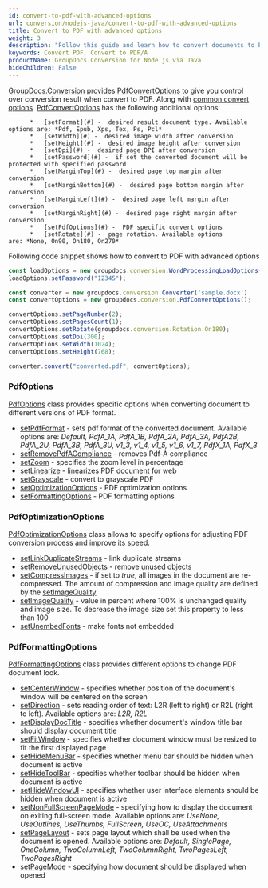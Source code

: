 ```yaml
---
id: convert-to-pdf-with-advanced-options
url: conversion/nodejs-java/convert-to-pdf-with-advanced-options
title: Convert to PDF with advanced options
weight: 3
description: "Follow this guide and learn how to convert documents to PDF with height, width, DPI, margins and other customizations using GroupDocs.Conversion for Node.js via Java."
keywords: Convert PDF, Convert to PDF/A
productName: GroupDocs.Conversion for Node.js via Java
hideChildren: False
---
```

[GroupDocs.Conversion](#) provides [PdfConvertOptions](h#) to give you control over conversion result when convert to PDF. Along with [common convert options](#)  [PdfConvertOptions](#) has the following additional options:
          
          *   [setFormat](#) -  desired result document type. Available options are: *Pdf, Epub, Xps, Tex, Ps, Pcl*
          *   [setWidth](#) -  desired image width after conversion
          *   [setHeight](#) -  desired image height after conversion
          *   [setDpi](#) -  desired page DPI after conversion
          *   [setPassword](#) -  if set the converted document will be protected with specified password
          *   [setMarginTop](#) -  desired page top margin after conversion
          *   [setMarginBottom](#) -  desired page bottom margin after conversion
          *   [setMarginLeft](#) -  desired page left margin after conversion
          *   [setMarginRight](#) -  desired page right margin after conversion
          *   [setPdfOptions](#) -  PDF specific convert options
          *   [setRotate](#) -  page rotation. Available options are: *None, On90, On180, On270*

Following code snippet shows how to convert to PDF with advanced options

```js
const loadOptions = new groupdocs.conversion.WordProcessingLoadOptions()
loadOptions.setPassword("12345");

const converter = new groupdocs.conversion.Converter('sample.docx')
const convertOptions = new groupdocs.conversion.PdfConvertOptions();

convertOptions.setPageNumber(2);
convertOptions.setPagesCount(1);
convertOptions.setRotate(groupdocs.conversion.Rotation.On180);
convertOptions.setDpi(300);
convertOptions.setWidth(1024);
convertOptions.setHeight(768);

converter.convert("converted.pdf", convertOptions);
```

### PdfOptions

[PdfOptions](#) class provides specific options when converting document to different versions of PDF format.

*   [setPdfFormat](#) - sets pdf format of the converted document. Available options are: *Default, PdfA\_1A, PdfA\_1B, PdfA\_2A, PdfA\_3A, PdfA2B, PdfA\_2U, PdfA\_3B, PdfA\_3U, v1\_3, v1\_4, v1\_5, v1\_6, v1\_7, PdfX\_1A, PdfX\_3*
*   [setRemovePdfACompliance](#) - removes Pdf-A compliance
*   [setZoom](#) - specifies the zoom level in percentage
*   [setLinearize](#) - linearizes PDF document for web
*   [setGrayscale](#) - convert to grayscale PDF
*   [setOptimizationOptions](#) - PDF optimization options
*   [setFormattingOptions](#) - PDF formatting options

### PdfOptimizationOptions

[PdfOptimizationOptions](#) class allows to specify options for adjusting PDF conversion process and improve its speed.

*   [setLinkDuplicateStreams](#) - link duplicate streams
*   [setRemoveUnusedObjects](#) - remove unused objects
*   [setCompressImages](#) - if set to *true*, all images in the document are re-compressed. The amount of compression and image quality are defined by the [setImageQuality](#)
*   [setImageQuality](#) -  value in percent where 100% is unchanged quality and image size. To decrease the image size set this property to less than 100
*   [setUnembedFonts](#) - make fonts not embedded

### PdfFormattingOptions

[PdfFormattingOptions](#) class provides different options to change PDF document look.

*   [setCenterWindow](#) - specifies whether position of the document's window will be centered on the screen
*   [setDirection](#) - sets reading order of text: L2R (left to right) or R2L (right to left). Available options are: *L2R, R2L*
*   [setDisplayDocTitle](#) - specifies whether document's window title bar should display document title
*   [setFitWindow](#) - specifies whether document window must be resized to fit the first displayed page
*   [setHideMenuBar](#) - specifies whether menu bar should be hidden when document is active
*   [setHideToolBar](#) - specifies whether toolbar should be hidden when document is active
*   [setHideWindowUI](#) - specifies whether user interface elements should be hidden when document is active
*   [setNonFullScreenPageMode](#) - specifying how to display the document on exiting full-screen mode. Available options are: *UseNone, UseOutlines, UseThumbs, FullScreen, UseOC, UseAttachments*
*   [setPageLayout](#) - sets page layout which shall be used when the document is opened. Available options are: *Default, SinglePage, OneColumn, TwoColumnLeft, TwoColumnRight, TwoPagesLeft, TwoPagesRight*
*   [setPageMode](#) - specifying how document should be displayed when opened
